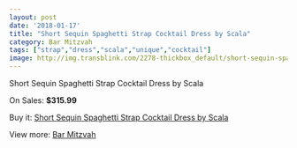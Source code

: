 ```yaml
---
layout: post
date: '2018-01-17'
title: "Short Sequin Spaghetti Strap Cocktail Dress by Scala"
category: Bar Mitzvah
tags: ["strap","dress","scala","unique","cocktail"]
image: http://img.transblink.com/2278-thickbox_default/short-sequin-spaghetti-strap-cocktail-dress-by-scala.jpg
---
```

Short Sequin Spaghetti Strap Cocktail Dress by Scala

On Sales: **$315.99**
<a href="https://www.transblink.com/en/bar-mitzvah/743-short-sequin-spaghetti-strap-cocktail-dress-by-scala.html"><amp-img layout="responsive" width="600" height="600" src="//img.transblink.com/2278-thickbox_default/short-sequin-spaghetti-strap-cocktail-dress-by-scala.jpg" alt="Short Sequin Spaghetti Strap Cocktail Dress by Scala 0" /></a>
<a href="https://www.transblink.com/en/bar-mitzvah/743-short-sequin-spaghetti-strap-cocktail-dress-by-scala.html"><amp-img layout="responsive" width="600" height="600" src="//img.transblink.com/2281-thickbox_default/short-sequin-spaghetti-strap-cocktail-dress-by-scala.jpg" alt="Short Sequin Spaghetti Strap Cocktail Dress by Scala 1" /></a>
<a href="https://www.transblink.com/en/bar-mitzvah/743-short-sequin-spaghetti-strap-cocktail-dress-by-scala.html"><amp-img layout="responsive" width="600" height="600" src="//img.transblink.com/2280-thickbox_default/short-sequin-spaghetti-strap-cocktail-dress-by-scala.jpg" alt="Short Sequin Spaghetti Strap Cocktail Dress by Scala 2" /></a>
<a href="https://www.transblink.com/en/bar-mitzvah/743-short-sequin-spaghetti-strap-cocktail-dress-by-scala.html"><amp-img layout="responsive" width="600" height="600" src="//img.transblink.com/2279-thickbox_default/short-sequin-spaghetti-strap-cocktail-dress-by-scala.jpg" alt="Short Sequin Spaghetti Strap Cocktail Dress by Scala 3" /></a>

Buy it: [Short Sequin Spaghetti Strap Cocktail Dress by Scala](https://www.transblink.com/en/bar-mitzvah/743-short-sequin-spaghetti-strap-cocktail-dress-by-scala.html "Short Sequin Spaghetti Strap Cocktail Dress by Scala")

View more: [Bar Mitzvah](https://www.transblink.com/en/2-bar-mitzvah "Bar Mitzvah")